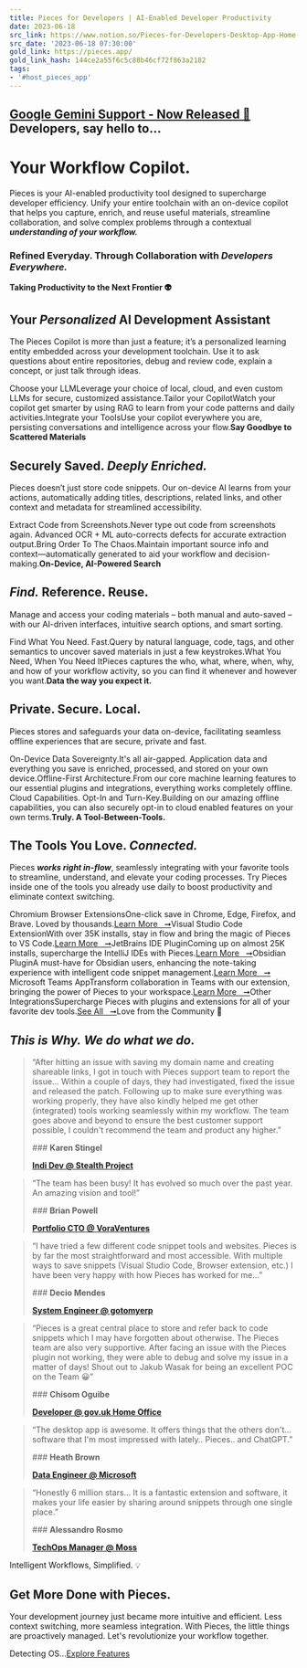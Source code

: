 ```yaml
---
title: Pieces for Developers | AI-Enabled Developer Productivity
date: 2023-06-18
src_link: https://www.notion.so/Pieces-for-Developers-Desktop-App-Home-a007e9b063a24f52a07134e1301d790e
src_date: '2023-06-18 07:30:00'
gold_link: https://pieces.app/
gold_link_hash: 144ce2a55f6c5c88b46cf72f863a2182
tags:
- '#host_pieces_app'
---
```


[Google Gemini Support - Now Released 🎉](https://code.pieces.app/updates)**Developers,** **say hello to...**
-----------------------------------

Your Workflow Copilot.
======================

Pieces is your AI-enabled productivity tool designed to supercharge developer efficiency. Unify your entire toolchain with an on-device copilot that helps you capture, enrich, and reuse useful materials, streamline collaboration, and solve complex problems through a contextual ***understanding of your workflow.***

### **Refined Everyday.** Through Collaboration with ***Developers Everywhere.***

**Taking Productivity to the Next Frontier 👽**  


Your ***Personalized*** AI Development Assistant
------------------------------------------------

The Pieces Copilot is more than just a feature; it’s a personalized learning entity embedded across your development toolchain. Use it to ask questions about entire repositories, debug and review code, explain a concept, or just talk through ideas.

![]()Choose your LLMLeverage your choice of local, cloud, and even custom LLMs for secure, customized assistance.![]()Tailor your CopilotWatch your copilot get smarter by using RAG to learn from your code patterns and daily activities.![]()Integrate your ToolsUse your copilot everywhere you are, persisting conversations and intelligence across your flow.**Say Goodbye to Scattered Materials**  


Securely Saved. ***Deeply Enriched.***
--------------------------------------

Pieces doesn’t just store code snippets. Our on-device AI learns from your actions, automatically adding titles, descriptions, related links, and other context and metadata for streamlined accessibility.

![]()Extract Code from Screenshots.Never type out code from screenshots again. Advanced OCR + ML auto-corrects defects for accurate extraction output.![]()Bring Order To The Chaos.Maintain important source info and context—automatically generated to aid your workflow and decision-making.**On-Device, AI-Powered Search**  


***Find.*** Reference. Reuse.
-----------------------------

Manage and access your coding materials – both manual and auto-saved – with our AI-driven interfaces, intuitive search options, and smart sorting.

![]()Find What You Need. Fast.Query by natural language, code, tags, and other semantics to uncover saved materials in just a few keystrokes.![]()What You Need, When You Need ItPieces captures the who, what, where, when, why, and how of your workflow activity, so you can find it whenever and however you want.**Data the way you expect it.**  


**Private. Secure. Local.**
---------------------------

Pieces stores and safeguards your data on-device, facilitating seamless offline experiences that are secure, private and fast.

![]()On-Device Data Sovereignty.It's all air-gapped. Application data and everything you save is enriched, processed, and stored on your own device.![]()Offline-First Architecture.From our core machine learning features to our essential plugins and integrations, everything works completely offline.![]()Cloud Capabilities. Opt-In and Turn-Key.Building on our amazing offline capabilities, you can also securely opt-in to cloud enabled features on your own terms.**Truly. A Tool-Between-Tools.**  


The Tools You Love. ***Connected.***
------------------------------------

Pieces ***works right in-flow***, seamlessly integrating with your favorite tools to streamline, understand, and elevate your coding processes. Try Pieces inside one of the tools you already use daily to boost productivity and eliminate context switching.

![]()Chromium Browser ExtensionsOne-click save in Chrome, Edge, Firefox, and Brave. Loved by thousands.[Learn More   ➞](/stack-overflow-workflow-automation)![]()Visual Studio Code ExtensionWith over 35K installs, stay in flow and bring the magic of Pieces to VS Code.[Learn More   ➞](https://docs.pieces.app/extensions-plugins/vscode)![]()JetBrains IDE PluginComing up on almost 25K installs, supercharge the IntelliJ IDEs with Pieces.[Learn More   ➞](https://docs.pieces.app/extensions-plugins/jetbrains)![]()Obsidian PluginA must-have for Obsidian users, enhancing the note-taking experience with intelligent code snippet management.[Learn More   ➞](https://docs.pieces.app/extensions-plugins/obsidian)![]()Microsoft Teams AppTransform collaboration in Teams with our extension, bringing the power of Pieces to your workspace.[Learn More   ➞](https://docs.pieces.app/extensions-plugins/teams)![]()Other IntegrationsSupercharge Pieces with plugins and extensions for all of your favorite dev tools.[See All   ➞](https://code.pieces.app/plugins)Love from the Community 🙏

***This is Why.*** *We do what we do.*
--------------------------------------


> “After hitting an issue with saving my domain name and creating shareable links, I got in touch with Pieces support team to report the issue... Within a couple of days, they had investigated, fixed the issue and released the patch. Following up to make sure everything was working properly, they have also kindly helped me get other (integrated) tools working seamlessly within my workflow. The team goes above and beyond to ensure the best customer support possible, I couldn't recommend the team and product any higher.”
> 
> ![]()### **Karen Stingel**
> 
> [**Indi Dev @ Stealth Project**](https://www.centergrid.com/)


> “The team has been busy! It has evolved so much over the past year. An amazing vision and tool!”
> 
> ![]()### **Brian Powell**
> 
> [**Portfolio CTO @ VoraVentures**](https://www.centergrid.com/)


> “I have tried a few different code snippet tools and websites. Pieces is by far the most straightforward and most accessible. With multiple ways to save snippets (Visual Studio Code, Browser extension, etc.) I have been very happy with how Pieces has worked for me...”
> 
> ![]()### **Decio Mendes**
> 
> [**System Engineer @ gotomyerp**](https://www.gotomyerp.com/)


> “Pieces is a great central place to store and refer back to code snippets which I may have forgotten about otherwise. The Pieces team are also very supportive. After facing an issue with the Pieces plugin not working, they were able to debug and solve my issue in a matter of days! Shout out to Jakub Wasak for being an excellent POC on the Team 😀”
> 
> ![]()### **Chisom Oguibe**
> 
> [**Developer @ gov.uk Home Office**](https://www.gov.uk/government/organisations/home-office)


> “The desktop app is awesome. It offers things that the others don't... software that I'm most impressed with lately.. Pieces.. and ChatGPT.”
> 
> ![]()### **Heath Brown**
> 
> [**Data Engineer @ Microsoft**](https://news.microsoft.com/source/)


> “Honestly 6 million stars… It is a fantastic extension and software, it makes your life easier by sharing around snippets through one single place.”
> 
> ![]()### **Alessandro Rosmo**
> 
> [**TechOps Manager @ Moss**](https://www.getmoss.com/)

Intelligent Workflows, Simplified. 💡

Get More Done with Pieces.
--------------------------

Your development journey just became more intuitive and efficient. Less context switching, more seamless integration. With Pieces, the little things are proactively managed. Let's revolutionize your workflow together.

Detecting OS...[Explore Features](/features)